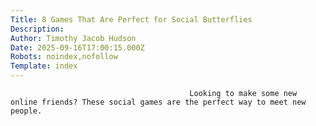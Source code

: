 ```yaml
---
Title: 8 Games That Are Perfect for Social Butterflies
Description: 
Author: Timothy Jacob Hudson
Date: 2025-09-16T17:00:15.000Z
Robots: noindex,nofollow
Template: index
---
```


                                            Looking to make some new online friends? These social games are the perfect way to meet new people.
                                        